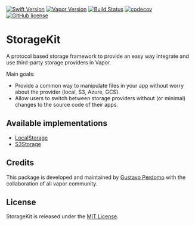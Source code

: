 [![Swift Version](https://img.shields.io/badge/Swift-4.1-brightgreen.svg)](https://swift.org)
[![Vapor Version](https://img.shields.io/badge/Vapor-3-brightgreen.svg)](https://vapor.codes)
[![Build Status](https://img.shields.io/circleci/project/github/gperdomor/storage-kit.svg)](https://circleci.com/gh/gperdomor/storage-kit)
[![codecov](https://codecov.io/gh/gperdomor/storage-kit/branch/master/graph/badge.svg)](https://codecov.io/gh/gperdomor/storage-kit)
[![GitHub license](https://img.shields.io/badge/license-MIT-brightgreen.svg)](LICENSE)

# StorageKit

A protocol based storage framework to provide an easy way integrate and use third-party storage providers in Vapor.

Main goals:

* Provide a common way to manipulate files in your app without worry about the provider (local, S3, Azure, GCS).
* Allow users to switch between storage providers without (or minimal) changes to the source code of their apps.

## Available implementations

* [LocalStorage](https://github.com/gperdomor/local-storage)
* [S3Storage](https://github.com/anthonycastelli/s3-storage)


## Credits

This package is developed and maintained by [Gustavo Perdomo](https://github.com/gperdomor) with the collaboration of all vapor community.

## License

StorageKit is released under the [MIT License](LICENSE).
